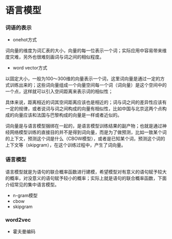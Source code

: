 语言模型
====
### 词语的表示 ###
- onehot方式

词向量的维度为词汇表的大小，向量的每一位表示一个词；实际应用中容易带来维度灾难，另外也很难刻画词与词之间的相似程度。
- word vector方式

以固定大小，一般为100～300维的向量表示一个词，这里词向量是通过一定的方式训练出来的；这些词向量组成一个向量空间每一个词（词向量）是这个空间中的一个点，这样就可以引入空间距离来表示词的相似性；

具体来说，距离相近的词其空间距离应该也是相近的；词与词之间的差异性应该有一定的规律，或者说词与词之间构成的向量有相似性，比如中国与北京这两个点构成的向量应该和法国与巴黎构成的向量是一样或者近似的。

词向量是与语言模型捆绑在一起的，是语言模型训练结果的副产物；也就是通过神经网络模型训练的直接目的并不是得到词向量，而是为了做预测，比如一致某个词的上下文，预测这个词是什么（CBOW模型），或者是已知某个词，预测这个词的上下文等（skipgram），在这个训练过程中，产生了词向量。

### 语言模型 ###

语言模型就是为语句的联合概率函数进行建模，希望模型对有意义的语句赋予较大的概率，对没意义的语句赋予较小的概率；实际上就是语句的联合概率函数，下面介绍常见的集中语言模型。

- n-gram模型
- cbow
- skipgram

### word2vec ###
- 霍夫曼编码

